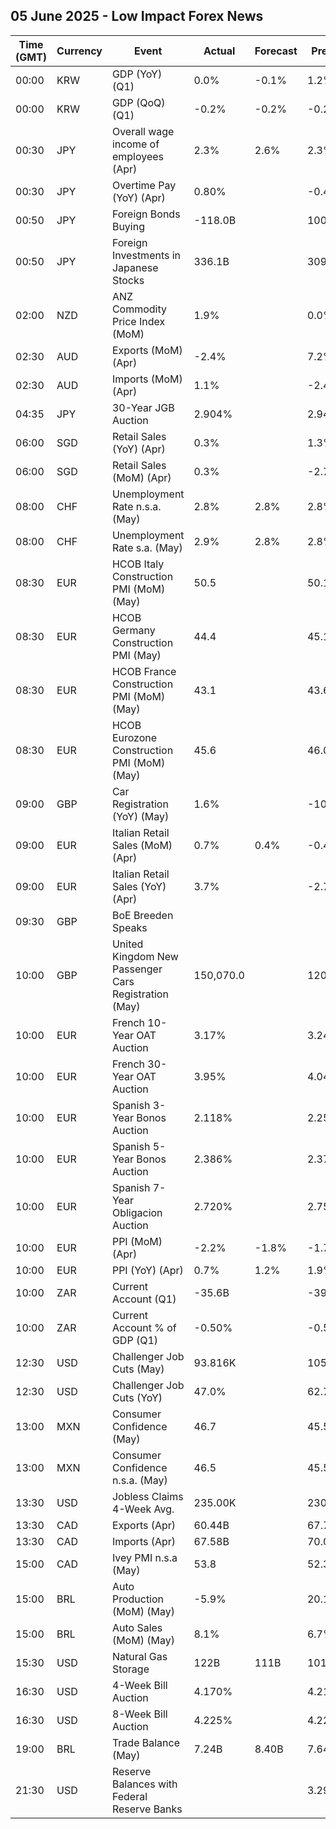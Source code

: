## 05 June 2025 - Low Impact Forex News

| Time (GMT) | Currency | Event | Actual | Forecast | Previous |
|------|----------|-------|--------|----------|----------|
| 00:00 | KRW | GDP (YoY) (Q1) | 0.0% | -0.1% | 1.2% |
| 00:00 | KRW | GDP (QoQ) (Q1) | -0.2% | -0.2% | -0.2% |
| 00:30 | JPY | Overall wage income of employees (Apr) | 2.3% | 2.6% | 2.3% |
| 00:30 | JPY | Overtime Pay (YoY) (Apr) | 0.80% |  | -0.40% |
| 00:50 | JPY | Foreign Bonds Buying | -118.0B |  | 100.4B |
| 00:50 | JPY | Foreign Investments in Japanese Stocks | 336.1B |  | 309.1B |
| 02:00 | NZD | ANZ Commodity Price Index (MoM) | 1.9% |  | 0.0% |
| 02:30 | AUD | Exports (MoM) (Apr) | -2.4% |  | 7.2% |
| 02:30 | AUD | Imports (MoM) (Apr) | 1.1% |  | -2.4% |
| 04:35 | JPY | 30-Year JGB Auction | 2.904% |  | 2.941% |
| 06:00 | SGD | Retail Sales (YoY) (Apr) | 0.3% |  | 1.3% |
| 06:00 | SGD | Retail Sales (MoM) (Apr) | 0.3% |  | -2.7% |
| 08:00 | CHF | Unemployment Rate n.s.a. (May) | 2.8% | 2.8% | 2.8% |
| 08:00 | CHF | Unemployment Rate s.a. (May) | 2.9% | 2.8% | 2.8% |
| 08:30 | EUR | HCOB Italy Construction PMI (MoM) (May) | 50.5 |  | 50.1 |
| 08:30 | EUR | HCOB Germany Construction PMI (May) | 44.4 |  | 45.1 |
| 08:30 | EUR | HCOB France Construction PMI (MoM) (May) | 43.1 |  | 43.6 |
| 08:30 | EUR | HCOB Eurozone Construction PMI (MoM) (May) | 45.6 |  | 46.0 |
| 09:00 | GBP | Car Registration (YoY) (May) | 1.6% |  | -10.4% |
| 09:00 | EUR | Italian Retail Sales (MoM) (Apr) | 0.7% | 0.4% | -0.4% |
| 09:00 | EUR | Italian Retail Sales (YoY) (Apr) | 3.7% |  | -2.7% |
| 09:30 | GBP | BoE Breeden Speaks |  |  |  |
| 10:00 | GBP | United Kingdom New Passenger Cars Registration (May) | 150,070.0 |  | 120,331.0 |
| 10:00 | EUR | French 10-Year OAT Auction | 3.17% |  | 3.24% |
| 10:00 | EUR | French 30-Year OAT Auction | 3.95% |  | 4.04% |
| 10:00 | EUR | Spanish 3-Year Bonos Auction | 2.118% |  | 2.251% |
| 10:00 | EUR | Spanish 5-Year Bonos Auction | 2.386% |  | 2.375% |
| 10:00 | EUR | Spanish 7-Year Obligacion Auction | 2.720% |  | 2.750% |
| 10:00 | EUR | PPI (MoM) (Apr) | -2.2% | -1.8% | -1.7% |
| 10:00 | EUR | PPI (YoY) (Apr) | 0.7% | 1.2% | 1.9% |
| 10:00 | ZAR | Current Account (Q1) | -35.6B |  | -39.3B |
| 10:00 | ZAR | Current Account % of GDP (Q1) | -0.50% |  | -0.50% |
| 12:30 | USD | Challenger Job Cuts (May) | 93.816K |  | 105.441K |
| 12:30 | USD | Challenger Job Cuts (YoY) | 47.0% |  | 62.7% |
| 13:00 | MXN | Consumer Confidence (May) | 46.7 |  | 45.5 |
| 13:00 | MXN | Consumer Confidence n.s.a. (May) | 46.5 |  | 45.5 |
| 13:30 | USD | Jobless Claims 4-Week Avg. | 235.00K |  | 230.50K |
| 13:30 | CAD | Exports (Apr) | 60.44B |  | 67.76B |
| 13:30 | CAD | Imports (Apr) | 67.58B |  | 70.01B |
| 15:00 | CAD | Ivey PMI n.s.a (May) | 53.8 |  | 52.3 |
| 15:00 | BRL | Auto Production (MoM) (May) | -5.9% |  | 20.1% |
| 15:00 | BRL | Auto Sales (MoM) (May) | 8.1% |  | 6.7% |
| 15:30 | USD | Natural Gas Storage | 122B | 111B | 101B |
| 16:30 | USD | 4-Week Bill Auction | 4.170% |  | 4.215% |
| 16:30 | USD | 8-Week Bill Auction | 4.225% |  | 4.225% |
| 19:00 | BRL | Trade Balance (May) | 7.24B | 8.40B | 7.64B |
| 21:30 | USD | Reserve Balances with Federal Reserve Banks |  |  | 3.294T |
